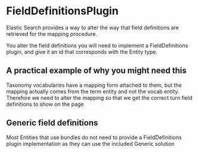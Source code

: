 # FieldDefinitionsPlugin

Elastic Search provides a way to alter the way that field definitions are retrieved for the mapping procedure.

You alter the field definitions you will need to implement a FieldDefinitions plugin, and give it an id that corresponds with the Entity type.

## A practical example of why you might need this

 Taxonomy vocabularies have a mapping form attached to them, but the mapping actually comes from the term entity and not the vocab entity.
 Therefore we need to alter the mapping so that we get the correct turn field definitions to show on the page

## Generic field definitions

Most Entities that use bundles do not need to provide a FieldDefinitions plugin implementation as they can use the included Generic solution